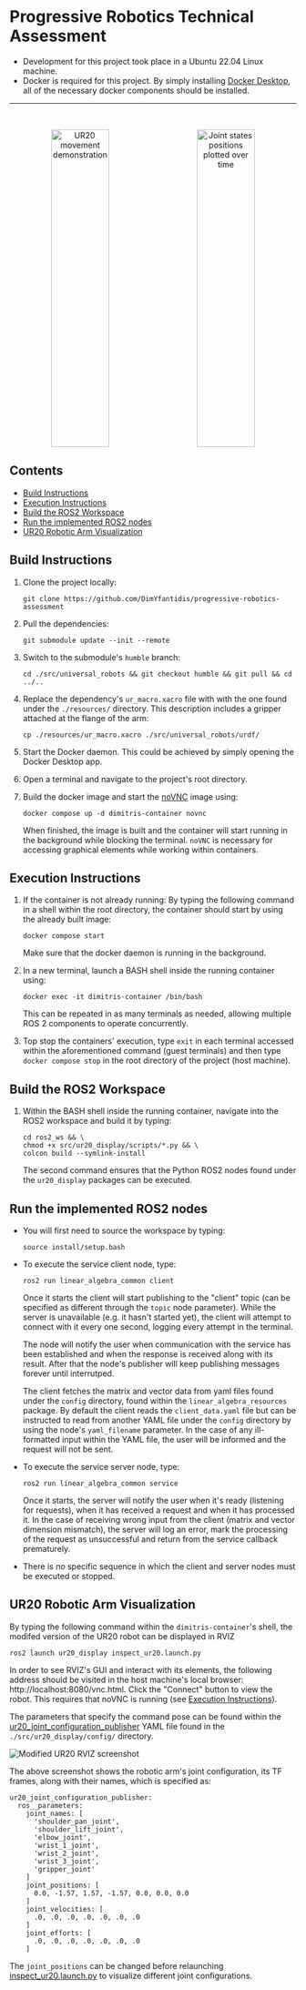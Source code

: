 # Progressive Robotics Technical Assessment

* Development for this project took place in a Ubuntu 22.04 Linux machine. 
* Docker is required for this project. By simply installing [Docker Desktop](https://www.docker.com/products/docker-desktop/), all of the necessary docker components should be installed.

<hr>
<br>

<p align="center">
  <img src="assets/ur20_demonstration.gif" alt="UR20 movement demonstration"  height="558" style="width:45%; display:inline-block; vertical-align:middle; margin-right:5%;">
  <img src="assets/joint_states.png" alt="Joint states positions plotted over time" height="558" style="width:45%; display:inline-block; vertical-align:middle;">
</p>

## Contents

* [Build Instructions](#build-instructions)
* [Execution Instructions](#execution-instructions)
* [Build the ROS2 Workspace](#build-the-ros2-workspace)
* [Run the implemented ROS2 nodes](#run-the-implemented-ros2-nodes)
* [UR20 Robotic Arm Visualization](#ur20-robotic-arm-visualization)


## Build Instructions

1. Clone the project locally:
    ```
    git clone https://github.com/DimYfantidis/progressive-robotics-assessment
    ```

2. Pull the dependencies:
    ```
    git submodule update --init --remote
    ```

3. Switch to the submodule's `humble` branch:
    ```
    cd ./src/universal_robots && git checkout humble && git pull && cd ../..
    ```

4. Replace the dependency's `ur_macro.xacro` file with with the one found under the `./resources/` directory. This description includes a gripper attached at the flange of the arm:
    ```
    cp ./resources/ur_macro.xacro ./src/universal_robots/urdf/
    ```
5. Start the Docker daemon. This could be achieved by simply opening the Docker Desktop app.

6. Open a terminal and navigate to the project's root directory.

7. Build the docker image and start the [noVNC](https://wiki.ros.org/docker/Tutorials/GUI) image using:
    ```
    docker compose up -d dimitris-container novnc
    ```
    When finished, the image is built and the container will start running in the background while blocking the terminal. `noVNC` is necessary for accessing graphical elements while working within containers.


## Execution Instructions

1. If the container is not already running: By typing the following command in a shell within the root directory, the container should start by using the already built image:
    ```
    docker compose start
    ```
    Make sure that the docker daemon is running in the background.

2. In a new terminal, launch a BASH shell inside the running container using:
    ```
    docker exec -it dimitris-container /bin/bash
    ```
    This can be repeated in as many terminals as needed, allowing multiple ROS 2 components to operate concurrently.

3. Top stop the containers' execution, type `exit` in each terminal accessed within the aforementioned command (guest terminals) and then type `docker compose stop` in the root directory of the project (host machine).


## Build the ROS2 Workspace 

1. Within the BASH shell inside the running container, navigate into the ROS2 workspace and build it by typing:
    ```
    cd ros2_ws && \
    chmod +x src/ur20_display/scripts/*.py && \
    colcon build --symlink-install
    ```
    The second command ensures that the Python ROS2 nodes found under the `ur20_display` packages can be executed.


## Run the implemented ROS2 nodes

* You will first need to source the workspace by typing:
    ```
    source install/setup.bash
    ```

* To execute the service client node, type:
    ```
    ros2 run linear_algebra_common client
    ```

    Once it starts the client will start publishing to the "client" topic (can be specified as different through the `topic` node parameter). 
    While the server is unavailable (e.g. it hasn't started yet), the client will attempt to connect with it every one second, logging every attempt
    in the terminal.  

    The node will notify the user when communication with the service has been established and when the response is received along with its result. 
    After that the node's publisher will keep publishing messages forever until interrutped.  

    The client fetches the matrix and vector data from yaml files found under the `config` directory, found within the `linear_algebra_resources` package. 
    By default the client reads the `client_data.yaml` file but can be instructed to read from another YAML file under the `config` directory by using the 
    node's `yaml_filename` parameter. In the case of any ill-formatted input within the YAML file, the user will be informed and the request will not be sent.  

* To execute the service server node, type:
    ```
    ros2 run linear_algebra_common service
    ```

    Once it starts, the server will notify the user when it's ready (listening for requests), when it has received a request and when it has processed it. 
    In the case of receiving wrong input from the client (matrix and vector dimension mismatch), the server will log an error, mark the processing of 
    the request as unsuccessful and return from the service callback prematurely.

* There is no specific sequence in which the client and server nodes must be executed or stopped.


## UR20 Robotic Arm Visualization

By typing the following command within the `dimitris-container`'s shell, the modifed version of the UR20 robot can be displayed in RVIZ
```
ros2 launch ur20_display inspect_ur20.launch.py
```
In order to see RVIZ's GUI and interact with its elements, the following address should be visited in the host machine's local browser: http://localhost:8080/vnc.html. Click the "Connect" button to view the robot. This requires that noVNC is running (see [Execution Instructions](#execution-instructions)).

The parameters that specify the command pose can be found within the [ur20_joint_configuration_publisher](./src/ur20_display/config/ur20_joint_configuration_publisher.yaml) YAML file found in the `./src/ur20_display/config/` directory.

![Modified UR20 RVIZ screenshot](assets/modified_ur20_rviz.png)

The above screenshot shows the robotic arm's joint configuration, its TF frames, along with their names, which is specified as:
```
ur20_joint_configuration_publisher:
  ros__parameters:
    joint_names: [
      'shoulder_pan_joint',
      'shoulder_lift_joint',
      'elbow_joint',
      'wrist_1_joint',
      'wrist_2_joint',
      'wrist_3_joint',
      'gripper_joint'
    ]
    joint_positions: [
      0.0, -1.57, 1.57, -1.57, 0.0, 0.0, 0.0
    ]
    joint_velocities: [
      .0, .0, .0, .0, .0, .0, .0
    ]
    joint_efforts: [
      .0, .0, .0, .0, .0, .0, .0
    ]
```
The `joint_positions` can be changed before relaunching [inspect_ur20.launch.py](./src/ur20_display/launch/inspect_ur20.launch.py) to visualize different joint configurations.